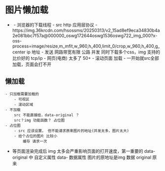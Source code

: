 # 图片懒加载

- <img src="">
    - 浏览器的下载线程
    - src http 应用层协议
    - https://img.36krcdn.com/hsossms/20250313/v2_15ad8ef9eca34830b4a2e081bbc7f57a@000000_oswg172644oswg1536oswg722_img_000?x-oss-process=image/resize,m_mfit,w_960,h_400,limit_0/crop,w_960,h_400,g_center
        ip 地址
    - 发送 网路带宽有限 公路
        并发 同时下载多个css，img 支持的比价好的
        tcp/ip
    - 网页(电商) 太多了 50+
    - 滚动页面 加载
    - 一开始就src全部加载，页面会打不开 

## 懒加载
    - 只加载需要加载的
        - 可视区 
        - 滚动区域
    - 不加载
        src 不能直接给，data-original ？
        src？img 功能函数？ 占位图
    - 占位图
        - src 应该设置， 但不能请求原来图片的地址(并发太多，图片太大)
        - 给个占位的图片 比较小
            缓存 请求一次
- 等页面渲染完成后
    img 太多会严重影响页面的打开速度，第一重要的
    data-original 中
    自定义属性 data- 数据属性
    图片的原地址是img 数据
    original 原来 